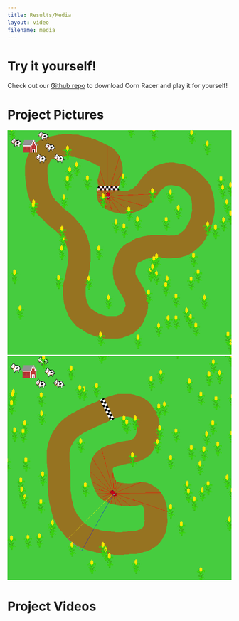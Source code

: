 ```yaml
---
title: Results/Media
layout: video
filename: media
---
```


# Try it yourself!
Check out our [Github repo](https://github.com/labseven/SoftDes-Final-Project) to download Corn Racer and play it for yourself!

# Project Pictures

![Output image 1](assets/output1.png)
![Output image 2](assets/output2.png)

# Project Videos
